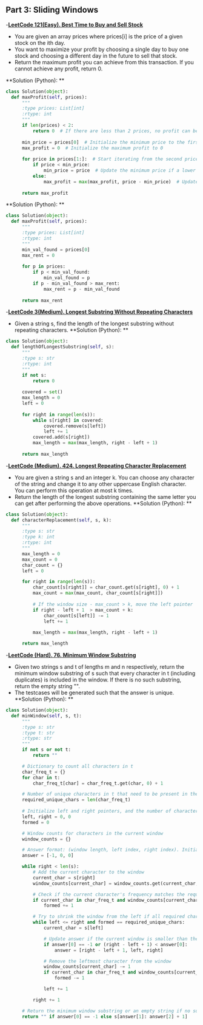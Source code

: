## Part 3: Sliding Windows

-[**LeetCode 121(Easy). Best Time to Buy and Sell Stock**](https://leetcode.com/problems/best-time-to-buy-and-sell-stock/description/)
  - You are given an array prices where prices[i] is the price of a given stock on the ith day.
  - You want to maximize your profit by choosing a single day to buy one stock and choosing a different day in the future to sell that stock.
  - Return the maximum profit you can achieve from this transaction. If you cannot achieve any profit, return 0.

  **Solution (Python): **
  ```python
  class Solution(object):
    def maxProfit(self, prices):
        """
        :type prices: List[int]
        :rtype: int
        """
        if len(prices) < 2:
            return 0  # If there are less than 2 prices, no profit can be made
        
        min_price = prices[0]  # Initialize the minimum price to the first price
        max_profit = 0  # Initialize the maximum profit to 0
        
        for price in prices[1:]:  # Start iterating from the second price
            if price < min_price:
                min_price = price  # Update the minimum price if a lower price is found
            else:
                max_profit = max(max_profit, price - min_price)  # Update max profit if selling at current price is profitable
        
        return max_profit
```
**Solution (Python): **
  ```python
  class Solution(object):
    def maxProfit(self, prices):
        """
        :type prices: List[int]
        :rtype: int
        """
        min_val_found = prices[0]
        max_rent = 0
        
        for p in prices:
            if p < min_val_found:
                min_val_found = p
            if p - min_val_found > max_rent:
                max_rent = p - min_val_found
                
        return max_rent
```

-[**LeetCode 3(Medium). Longest Substring Without Repeating Characters**](https://leetcode.com/problems/longest-substring-without-repeating-characters/description/)
  - Given a string s, find the length of the longest substring without repeating characters.
  **Solution (Python): **
  ```python
  class Solution(object):
    def lengthOfLongestSubstring(self, s):
        """
        :type s: str
        :rtype: int
        """
        if not s:
            return 0
        
        covered = set()
        max_length = 0
        left = 0
        
        for right in range(len(s)):
            while s[right] in covered:
                covered.remove(s[left])
                left += 1
            covered.add(s[right])
            max_length = max(max_length, right - left + 1)
        
        return max_length
```

-[**LeetCode (Medium). 424. Longest Repeating Character Replacement**](https://leetcode.com/problems/longest-repeating-character-replacement/description/)
  - You are given a string s and an integer k. You can choose any character of the string and change it to any other uppercase English character. You can perform this operation at most k times.
  - Return the length of the longest substring containing the same letter you can get after performing the above operations.
  **Solution (Python): **
  ```python
  class Solution(object):
    def characterReplacement(self, s, k):
        """
        :type s: str
        :type k: int
        :rtype: int
        """
        max_length = 0
        max_count = 0
        char_count = {}
        left = 0

        for right in range(len(s)):
            char_count[s[right]] = char_count.get(s[right], 0) + 1
            max_count = max(max_count, char_count[s[right]])
            
            # If the window size - max_count > k, move the left pointer
            if right - left + 1  > max_count + k:
                char_count[s[left]] -= 1
                left += 1
            
            max_length = max(max_length, right - left + 1)

        return max_length
```
-[**LeetCode (Hard). 76. Minimum Window Substring**](https://leetcode.com/problems/minimum-window-substring/description/)
  - Given two strings s and t of lengths m and n respectively, return the minimum window 
substring of s such that every character in t (including duplicates) is included in the window. If there is no such substring, return the empty string "".
  - The testcases will be generated such that the answer is unique.
**Solution (Python): **
  ```python
class Solution(object):
    def minWindow(self, s, t):
        """
        :type s: str
        :type t: str
        :rtype: str
        """
        if not s or not t:
            return ""

        # Dictionary to count all characters in t
        char_freq_t = {}
        for char in t:
            char_freq_t[char] = char_freq_t.get(char, 0) + 1

        # Number of unique characters in t that need to be present in the window
        required_unique_chars = len(char_freq_t)
        
        # Initialize left and right pointers, and the number of characters that meet the frequency requirement
        left, right = 0, 0
        formed = 0

        # Window counts for characters in the current window
        window_counts = {}

        # Answer format: (window length, left index, right index). Initialize with -1 as window length to indicate no window found yet
        answer = [-1, 0, 0]

        while right < len(s):
            # Add the current character to the window
            current_char = s[right]
            window_counts[current_char] = window_counts.get(current_char, 0) + 1

            # Check if the current character's frequency matches the required frequency in t
            if current_char in char_freq_t and window_counts[current_char] == char_freq_t[current_char]:
                formed += 1

            # Try to shrink the window from the left if all required characters are present
            while left <= right and formed == required_unique_chars:
                current_char = s[left]

                # Update answer if the current window is smaller than the previously found smallest window
                if answer[0] == -1 or (right - left + 1) < answer[0]:
                    answer = [right - left + 1, left, right]

                # Remove the leftmost character from the window
                window_counts[current_char] -= 1
                if current_char in char_freq_t and window_counts[current_char] < char_freq_t[current_char]:
                    formed -= 1

                left += 1

            right += 1

        # Return the minimum window substring or an empty string if no such window exists
        return "" if answer[0] == -1 else s[answer[1]: answer[2] + 1]
```
